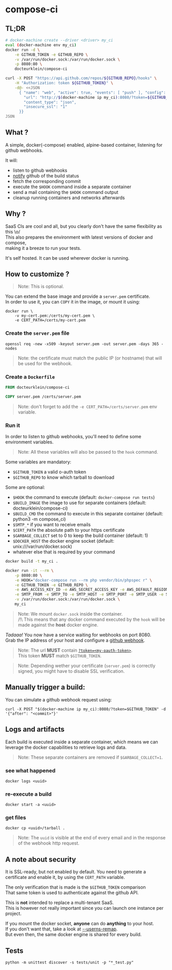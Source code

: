 # compose-ci

## TL;DR

``` bash
# docker-machine create --driver <driver> my_ci
eval (docker-machine env my_ci)
docker run -d \
    -e GITHUB_TOKEN -e GITHUB_REPO \
    -v /var/run/docker.sock:/var/run/docker.sock \
    -p 8080:80 \
    docteurklein/compose-ci

curl -X POST "https://api.github.com/repos/${GITHUB_REPO}/hooks" \
    -H "Authorization: token ${GITHUB_TOKEN}" \
    -d@- <<JSON
      { "name": "web", "active": true, "events": [ "push" ], "config": {
        "url": "http://$(docker-machine ip my_ci):8080/?token=${GITHUB_TOKEN}",
        "content_type": "json",
        "insecure_ssl": "1"
      }}
JSON
```

## What ?

A simple, docker(-compose) enabled, alpine-based container, listening for github webhooks.

It will:
 - listen to github webhooks
 - [notify](https://developer.github.com/v3/repos/statuses/) github of the build status
 - fetch the corresponding commit
 - execute the `$HOOK` command inside a separate container
 - send a mail containing the `$HOOK` command output
 - cleanup running containers and networks afterwards

## Why ?

SaaS CIs are cool and all, but you clearly don't have the same flexibility as this \o/  
This also prepares the environment with latest versions of docker and compose,  
making it a breeze to run your tests.

It's self hosted. It can be used wherever docker is running.

## How to customize ?

 > Note: This is optional.

You can extend the base image and provide a `server.pem` certificate.  
In order to use it, you can `COPY` it in the image, or mount it using:

    docker run \
        -v my-cert.pem:/certs/my-cert.pem \
        -e CERT_PATH=/certs/my-cert.pem

### Create the `server.pem` file

    openssl req -new -x509 -keyout server.pem -out server.pem -days 365 -nodes

> Note: the certificate must match the public IP (or hostname) that will be used for the webhook.

### Create a `Dockerfile`

``` Dockerfile
FROM docteurklein/compose-ci

COPY server.pem /certs/server.pem
```

> Note: don't forget to add the `-e CERT_PATH=/certs/server.pem` env variable.

### Run it

In order to listen to github webhooks, you'll need to define some environment variables.

> Note: All these variables will also be passed to the `hook` command.

Some variables are mandatory:

 - `$GITHUB_TOKEN` a valid o-auth token
 - `$GITHUB_REPO` to know which tarball to download

Some are optional:

 - `$HOOK` the command to execute (default: `docker-compose run tests`)
 - `$BUILD_IMAGE` the image to use for separate containers (default: docteurklein/compose-ci)
 - `$BUILD_CMD` the command to execute in this separate container (default: python3 -m compose_ci)
 - `$SMTP_*` if you want to receive emails
 - `$CERT_PATH` the absolute path to your https certificate
 - `$GARBAGE_COLLECT` set to 0 to keep the build container (default: 1)
 - `$DOCKER_HOST` the docker engine socket (default: unix:///var/run/docker.sock)
 - whatever else that is required by your command

``` bash
docker build -t my_ci .

docker run -it --rm \
    -p 8080:80 \
    -e HOOK="docker-compose run --rm php vendor/bin/phpspec r" \
    -e GITHUB_TOKEN -e GITHUB_REPO \
    -e AWS_ACCESS_KEY_ID -e AWS_SECRET_ACCESS_KEY -e AWS_DEFAULT_REGION \
    -e SMTP_FROM -e SMTP_TO -e SMTP_HOST -e SMTP_PORT -e SMTP_USER -e SMTP_PASS \
    -v /var/run/docker.sock:/var/run/docker.sock \
    my_ci
```

> Note: We mount `docker.sock` inside the container.  
> /!\ This means that any docker command executed by the `hook` will be made against the **host** docker engine.


*Tadaaa!* You now have a service waiting for webhooks on port 8080.  
Grab the IP address of your host and configure a [github webhook](https://developer.github.com/webhooks/).

> Note: The url **MUST** contain [`?token=<my-oauth-token>`](https://github.com/settings/tokens/new).  
> This token **MUST** match `$GITHUB_TOKEN`.

> Note: Depending wether your certificate (`server.pem`) is correctly signed, you might have to disable SSL verification.

## Manually trigger a build:

You can simulate a github webhook request using:

    curl -X POST "$(docker-machine ip my_ci):8080/?token=$GITHUB_TOKEN" -d '{"after": "<commit>"}'

## Logs and artifacts

Each build is executed inside a separate container, 
which means we can leverage the docker capabilities to retrieve logs and data.

> Note: These separate containers are removed if `$GARBAGE_COLLECT=1`.

### see what happened

    docker logs <uuid>

### re-execute a build

    docker start -a <uuid>

### get files

    docker cp <uuid>/tarball .

> Note: The `uuid` is visible at the end of every email and in the response of the webhook http request.


## A note about security

It is SSL-ready, but not enabled by default. You need to generate a certificate and enable it,
by using the `CERT_PATH` variable.

The only verification that is made is the `$GITHUB_TOKEN` comparison  
That same token is used to authenticate against the github API.

This is **not** intended to replace a multi-tenant SaaS.  
This is however not really important since you can launch one instance per project.

If you mount the docker socket, **anyone** can do **anything** to your host.  
If you don't want that, take a look at [--userns-remap](https://docs.docker.com/engine/reference/commandline/daemon/#starting-the-daemon-with-user-namespaces-enabled).  
But even then, the same docker engine is shared for every build.

## Tests

    python -m unittest discover -s tests/unit -p "*_test.py"

